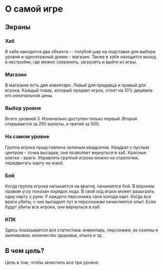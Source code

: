 # О самой игре
## Экраны
### Хаб
В хабе находится два объекта -- голубой шар на подставке для выбора уровня и одноэтажный домик - магазин. Также в хабе находится выход в настройки, где можно сохранить, загрузить и выйти из игры.
### Магазин
В магазине есть двя инвентаря. Левый для продавца и правый для игрока. Каждый товар, который продает игрок, стоит на 10% дешевле его изначальной цены.
### Выбор уровня
Всего уровней 3. Изначально доступен только первый. Второй открывается за 250 валюты, а третий за 500.
### На самом уровне
Группа игрока представлена зеленым квадратом. Квадрат с пустым центром - точка высадки, она позволяет вернуться в хаб. Красные клетки - враги. Управлять группой игрока можно на стрелочки, передвигать карту на wasd.
### Бой
Когда группа игрока натыкается на врагов, начинается бой. В верхнем правом углу показан порядок хода. В свой ход игрок может разыграть одну карту с руки. У каждого персонажа своя колода карт. Когда все враги убиты, с них выпадает лут и персонажам начисляется опыт. Если будут убиты все игроки, они вернуться в хаб.
### КПК
Здесь показывается вся статистика: инвентарь, персонажи, их скиллы и экипировка, количество здоровья, опыта и тд.
## В чем цель?
Цель в том, чтобы зачистить все три уровня.
